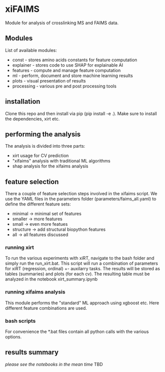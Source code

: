 # xiFAIMS

Module for analysis of crosslinking MS and FAIMS data.

## Modules
List of available modules:
- const - stores amino acids constants for feature computation
- explainer - stores code to use SHAP for explainable AI
- features - compute and manage feature computation
- ml - perform, document and store machine learning results
- plots - visual presentation of results
- processing - various pre and post processing tools

## installation
Clone this repo and then install via pip (pip install -e .). Make sure to install the dependencies,
xirt etc.

## performing the analysis

The analysis is divided into three parts:
- xirt usage for CV prediction
- "xifaims" analysis with traditional ML algorithms
- shap analysis for the xifaims analysis


## feature selection

There a couple of feature selection steps involved in the xifaims script. We use the YAML files in the
parameters folder (parameters/faims_all.yaml) to define the different feature sets:

- minimal -> minimal set of features
- smaller -> more features
- small -> even more featues
- structure -> add structural biopython features
- all -> all features discussed

### running xirt
To run the various experiments with xiRT, navigate to the bash folder and simply run the
run_xirt.bat. This script will run a combination of parameters for xiRT (regression, ordinal) +-
auxilarry tasks. The results will be stored as tables (summaries) and plots (for each cv).
The resulting table must be analyzed in the notebook xirt_summary.ipynb

### running xifaims analysis
This module performs the "standard" ML approach using xgboost etc. Here different feature 
combinations are used.


### bash scripts

For convenience the *.bat files contain all python calls with the various options.


## results summary
*please see the notebooks in the mean time*
TBD